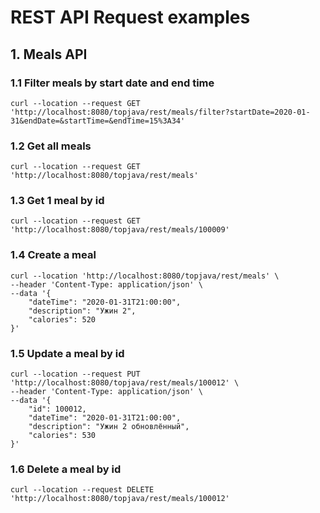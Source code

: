 # REST API Request examples

## 1. Meals API

### 1.1 Filter meals by start date and end time
```shell
curl --location --request GET 'http://localhost:8080/topjava/rest/meals/filter?startDate=2020-01-31&endDate=&startTime=&endTime=15%3A34'
```

### 1.2 Get all meals
```shell
curl --location --request GET 'http://localhost:8080/topjava/rest/meals'
```

### 1.3 Get 1 meal by id
```shell
curl --location --request GET 'http://localhost:8080/topjava/rest/meals/100009'
```

### 1.4 Create a meal
```shell
curl --location 'http://localhost:8080/topjava/rest/meals' \
--header 'Content-Type: application/json' \
--data '{
    "dateTime": "2020-01-31T21:00:00",
    "description": "Ужин 2",
    "calories": 520
}'
```

### 1.5 Update a meal by id
```shell
curl --location --request PUT 'http://localhost:8080/topjava/rest/meals/100012' \
--header 'Content-Type: application/json' \
--data '{
    "id": 100012,
    "dateTime": "2020-01-31T21:00:00",
    "description": "Ужин 2 обновлённый",
    "calories": 530
}'
```

### 1.6 Delete a meal by id
```shell
curl --location --request DELETE 'http://localhost:8080/topjava/rest/meals/100012'
```
